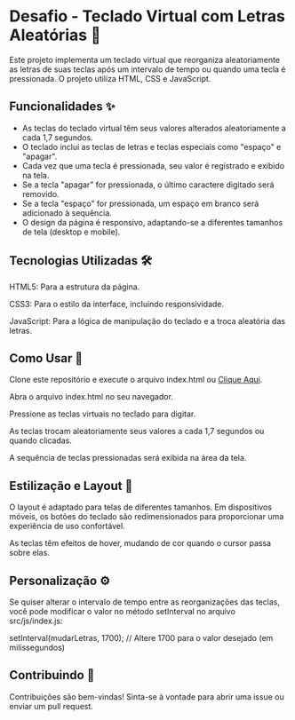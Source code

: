 # Desafio - Teclado Virtual com Letras Aleatórias 🎹

Este projeto implementa um teclado virtual que reorganiza aleatoriamente as letras de suas teclas após um intervalo de tempo ou quando uma tecla é pressionada. O projeto utiliza HTML, CSS e JavaScript.

## Funcionalidades ✨

- As teclas do teclado virtual têm seus valores alterados aleatoriamente a cada 1,7 segundos.
- O teclado inclui as teclas de letras e teclas especiais como "espaço" e "apagar".
- Cada vez que uma tecla é pressionada, seu valor é registrado e exibido na tela.
- Se a tecla "apagar" for pressionada, o último caractere digitado será removido.
- Se a tecla "espaço" for pressionada, um espaço em branco será adicionado à sequência.
- O design da página é responsivo, adaptando-se a diferentes tamanhos de tela (desktop e mobile).

## Tecnologias Utilizadas 🛠️

HTML5: Para a estrutura da página.

CSS3: Para o estilo da interface, incluindo responsividade.

JavaScript: Para a lógica de manipulação do teclado e a troca aleatória das letras.

## Como Usar 🚀

Clone este repositório e execute o arquivo index.html ou <a href="https://kaue-alves.github.io/desafio-pete/">Clique Aqui</a>.

Abra o arquivo index.html no seu navegador.

Pressione as teclas virtuais no teclado para digitar.

As teclas trocam aleatoriamente seus valores a cada 1,7 segundos ou quando clicadas.

A sequência de teclas pressionadas será exibida na área da tela.

## Estilização e Layout 🎨

O layout é adaptado para telas de diferentes tamanhos. Em dispositivos móveis, os botões do teclado são redimensionados para proporcionar uma experiência de uso confortável.

As teclas têm efeitos de hover, mudando de cor quando o cursor passa sobre elas.

## Personalização ⚙️

Se quiser alterar o intervalo de tempo entre as reorganizações das teclas, você pode modificar o valor no método setInterval no arquivo src/js/index.js:

setInterval(mudarLetras, 1700); // Altere 1700 para o valor desejado (em milissegundos)

## Contribuindo 🤝

Contribuições são bem-vindas! Sinta-se à vontade para abrir uma issue ou enviar um pull request.
